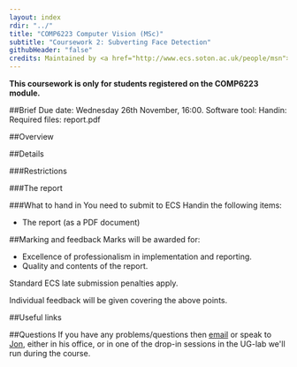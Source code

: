 ```yaml
---
layout: index
rdir: "../"
title: "COMP6223 Computer Vision (MSc)"
subtitle: "Coursework 2: Subverting Face Detection"
githubHeader: "false"
credits: Maintained by <a href="http://www.ecs.soton.ac.uk/people/msn">Professor Mark Nixon</a> and <a href="http://www.ecs.soton.ac.uk/people/jsh2">Dr Jonathon Hare</a>.
---
```


**This coursework is only for students registered on the COMP6223 module.**

##Brief
Due date: Wednesday 26th November, 16:00.
Software tool: 
Handin: 
Required files: report.pdf

##Overview


##Details

###Restrictions

###The report


###What to hand in
You need to submit to ECS Handin the following items:

* The report (as a PDF document)

##Marking and feedback
Marks will be awarded for:

* Excellence of professionalism in implementation and reporting.
* Quality and contents of the report.

Standard ECS late submission penalties apply.

Individual feedback will be given covering the above points.

##Useful links

##Questions
If you have any problems/questions then [email](mailto:jsh2@ecs.soton.ac.uk) or speak to [Jon](http://ecs.soton.ac.uk/people/jsh2), either in his office, or in one of the drop-in sessions in the UG-lab we'll run during the course.

